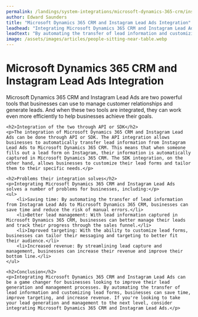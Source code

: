 ```yaml
---
permalink: /landings/system-integrations/microsoft-dynamics-365-crm/instagram-lead-ads
author: Edward Saunders
title: "Microsoft Dynamics 365 CRM and Instagram Lead Ads Integration"
leadhead: "Integrating Microsoft Dynamics 365 CRM and Instagram Lead Ads can be a game changer for businesses looking to improve their lead generation and management processes"
leadtext: "By automating the transfer of lead information and customizing lead forms, businesses can save time, improve targeting, and increase revenue. If you're looking to take your lead generation and management to the next level, consider integrating Microsoft Dynamics 365 CRM and Instagram Lead Ads."
image: /assets/images/articles/people-sitting-near-table.webp
---
```

<div class="arttext">	<h1>Microsoft Dynamics 365 CRM and Instagram Lead Ads Integration</h1>
	<p>Microsoft Dynamics 365 CRM and Instagram Lead Ads are two powerful tools that businesses can use to manage customer relationships and generate leads. And when these two tools are integrated, they can work even more efficiently to help businesses achieve their goals.</p>

	<h2>Integration of the two through API or SDK</h2>
	<p>The integration of Microsoft Dynamics 365 CRM and Instagram Lead Ads can be done through API or SDK. The API integration allows businesses to automatically transfer lead information from Instagram Lead Ads to Microsoft Dynamics 365 CRM. This means that when someone fills out a lead form on Instagram, their information is automatically captured in Microsoft Dynamics 365 CRM. The SDK integration, on the other hand, allows businesses to customize their lead forms and tailor them to their specific needs.</p>

	<h2>Problems their integration solves</h2>
	<p>Integrating Microsoft Dynamics 365 CRM and Instagram Lead Ads solves a number of problems for businesses, including:</p>
	<ul>
	    <li>Saving time: By automating the transfer of lead information from Instagram Lead Ads to Microsoft Dynamics 365 CRM, businesses can save time and reduce the risk of manual errors.</li>
	    <li>Better lead management: With lead information captured in Microsoft Dynamics 365 CRM, businesses can better manage their leads and track their progress through the sales funnel.</li>
	    <li>Improved targeting: With the ability to customize lead forms, businesses can tailor their messaging and targeting to better fit their audience.</li>
	    <li>Increased revenue: By streamlining lead capture and management, businesses can increase their revenue and improve their bottom line.</li>
	</ul>

	<h2>Conclusion</h2>
	<p>Integrating Microsoft Dynamics 365 CRM and Instagram Lead Ads can be a game changer for businesses looking to improve their lead generation and management processes. By automating the transfer of lead information and customizing lead forms, businesses can save time, improve targeting, and increase revenue. If you're looking to take your lead generation and management to the next level, consider integrating Microsoft Dynamics 365 CRM and Instagram Lead Ads.</p>
</div>